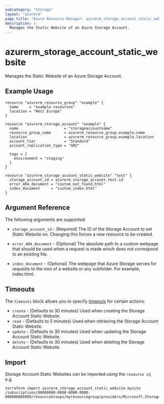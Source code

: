 ```yaml
---
subcategory: "Storage"
layout: "azurerm"
page_title: "Azure Resource Manager: azurerm_storage_account_static_website"
description: |-
  Manages the Static Website of an Azure Storage Account.
---
```


# azurerm_storage_account_static_website

Manages the Static Website of an Azure Storage Account.

## Example Usage

```hcl
resource "azurerm_resource_group" "example" {
  name     = "example-resources"
  location = "West Europe"
}

resource "azurerm_storage_account" "example" {
  name                     = "storageaccountname"
  resource_group_name      = azurerm_resource_group.example.name
  location                 = azurerm_resource_group.example.location
  account_tier             = "Standard"
  account_replication_type = "GRS"

  tags = {
    environment = "staging"
  }
}

resource "azurerm_storage_account_static_website" "test" {
  storage_account_id = azurerm_storage_account.test.id
  error_404_document = "custom_not_found.html"
  index_document     = "custom_index.html"
}
```

## Argument Reference

The following arguments are supported:

* `storage_account_id` - (Required) The ID of the Storage Account to set Static Website on. Changing this forces a new resource to be created.

* `error_404_document` - (Optional) The absolute path to a custom webpage that should be used when a request is made which does not correspond to an existing file.

* `index_document` - (Optional) The webpage that Azure Storage serves for requests to the root of a website or any subfolder. For example, index.html.


## Timeouts

The `timeouts` block allows you to specify [timeouts](https://www.terraform.io/language/resources/syntax#operation-timeouts) for certain actions:

* `create` - (Defaults to 30 minutes) Used when creating the Storage Account Static Website.
* `read` - (Defaults to 5 minutes) Used when retrieving the Storage Account Static Website.
* `update` - (Defaults to 30 minutes) Used when updating the Storage Account Static Website.
* `delete` - (Defaults to 30 minutes) Used when deleting the Storage Account Static Website.

## Import

Storage Account Static Websites can be imported using the `resource id`, e.g.

```shell
terraform import azurerm_storage_account_static_website.mysite /subscriptions/00000000-0000-0000-0000-000000000000/resourceGroups/myresourcegroup/providers/Microsoft.Storage/storageAccounts/myaccount
```
